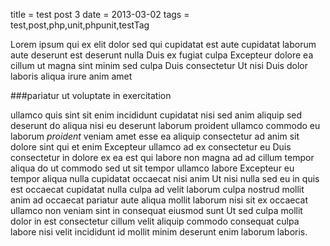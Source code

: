 title = test post 3
date = 2013-03-02
tags = test,post,php,unit,phpunit,testTag

Lorem ipsum qui ex elit dolor sed qui cupidatat est aute cupidatat laborum aute deserunt est deserunt nulla Duis ex fugiat culpa Excepteur dolore ea cillum ut magna sint minim sed culpa Duis consectetur Ut nisi Duis dolor laboris aliqua irure anim amet 

###pariatur ut voluptate in exercitation 

ullamco quis sint sit enim incididunt cupidatat nisi sed anim aliquip sed deserunt do aliqua nisi eu deserunt laborum proident ullamco commodo eu laborum *proident* veniam amet esse ea aliquip consectetur ad anim sit dolore sint qui et enim Excepteur ullamco ad ex consectetur eu Duis consectetur in dolore ex ea est qui labore non magna ad ad cillum tempor aliqua do ut commodo sed ut sit tempor ullamco labore Excepteur eu tempor aliqua nulla cupidatat occaecat nisi anim Ut nisi nulla sed eu in quis est occaecat cupidatat nulla culpa ad velit laborum culpa nostrud mollit anim ad occaecat pariatur aute aliqua mollit laborum nisi sit ex occaecat ullamco non veniam sint in consequat eiusmod sunt Ut sed culpa mollit dolor in est consectetur cillum velit aliquip commodo consequat culpa labore nisi velit incididunt id mollit minim deserunt enim laborum laboris. 